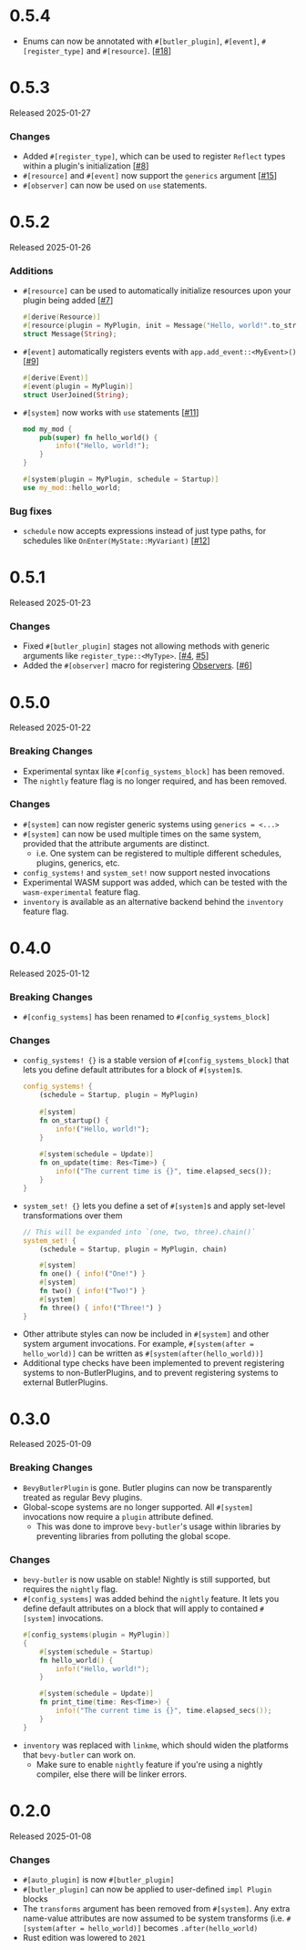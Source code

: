 # 0.5.4
- Enums can now be annotated with `#[butler_plugin]`, `#[event]`, `#[register_type]` and `#[resource]`. [[#18](https://github.com/TGRCdev/bevy-butler/issues/18)]

# 0.5.3
Released 2025-01-27

### Changes
- Added `#[register_type]`, which can be used to register `Reflect` types within a plugin's initialization [[#8](https://github.com/TGRCdev/bevy-butler/issues/8)]
- `#[resource]` and `#[event]` now support the `generics` argument [[#15](https://github.com/TGRCdev/bevy-butler/pull/15)]
- `#[observer]` can now be used on `use` statements.


# 0.5.2
Released 2025-01-26
### Additions
- `#[resource]` can be used to automatically initialize resources upon your plugin being added [[#7](https://github.com/TGRCdev/bevy-butler/issues/7)]
    ```rust
    #[derive(Resource)]
    #[resource(plugin = MyPlugin, init = Message("Hello, world!".to_string())]
    struct Message(String);
    ```
- `#[event]` automatically registers events with `app.add_event::<MyEvent>()` [[#9](https://github.com/TGRCdev/bevy-butler/issues/9)]
    ```rust
    #[derive(Event)]
    #[event(plugin = MyPlugin)]
    struct UserJoined(String);
    ```
- `#[system]` now works with `use` statements [[#11](https://github.com/TGRCdev/bevy-butler/pull/11)]
    ```rust
    mod my_mod {
        pub(super) fn hello_world() {
            info!("Hello, world!");
        }
    }
    
    #[system(plugin = MyPlugin, schedule = Startup)]
    use my_mod::hello_world;
    ```

### Bug fixes
- `schedule` now accepts expressions instead of just type paths, for schedules like `OnEnter(MyState::MyVariant)` [[#12](https://github.com/TGRCdev/bevy-butler/issues/12)]

# 0.5.1
Released 2025-01-23
### Changes
- Fixed `#[butler_plugin]` stages not allowing methods with generic arguments like `register_type::<MyType>`. [[#4](https://github.com/TGRCdev/bevy-butler/issues/4), [#5](https://github.com/TGRCdev/bevy-butler/issues/5)]
- Added the `#[observer]` macro for registering [Observers](https://bevyengine.org/examples/ecs-entity-component-system/observers/). [[#6](https://github.com/TGRCdev/bevy-butler/issues/6)]

# 0.5.0
Released 2025-01-22

### Breaking Changes
- Experimental syntax like `#[config_systems_block]` has been removed.
- The `nightly` feature flag is no longer required, and has been removed.

### Changes
- `#[system]` can now register generic systems using `generics = <...>`
- `#[system]` can now be used multiple times on the same system, provided that the attribute arguments are distinct.
    - i.e. One system can be registered to multiple different schedules, plugins, generics, etc.
- `config_systems!` and `system_set!` now support nested invocations
- Experimental WASM support was added, which can be tested with the `wasm-experimental` feature flag.
- `inventory` is available as an alternative backend behind the `inventory` feature flag.

# 0.4.0
Released 2025-01-12

### Breaking Changes
- `#[config_systems]` has been renamed to `#[config_systems_block]`

### Changes
- `config_systems! {}` is a stable version of `#[config_systems_block]` that lets you define default attributes for a block of `#[system]`s.
  ```rust
  config_systems! {
      (schedule = Startup, plugin = MyPlugin)
      
      #[system]
      fn on_startup() {
          info!("Hello, world!");
      }
      
      #[system(schedule = Update)]
      fn on_update(time: Res<Time>) {
          info!("The current time is {}", time.elapsed_secs());
      }
  }
  ```
- `system_set! {}` lets you define a set of `#[system]`s and apply set-level transformations over them
  ```rust
  // This will be expanded into `(one, two, three).chain()`
  system_set! {
      (schedule = Startup, plugin = MyPlugin, chain)

      #[system]
      fn one() { info!("One!") }
      #[system]
      fn two() { info!("Two!") }
      #[system]
      fn three() { info!("Three!") }
  }
  ```
- Other attribute styles can now be included in `#[system]` and other system argument invocations. For example, `#[system(after = hello_world)]` can be written as `#[system(after(hello_world))]`
- Additional type checks have been implemented to prevent registering systems to non-ButlerPlugins, and to prevent registering systems to external ButlerPlugins.

# 0.3.0
Released 2025-01-09
### Breaking Changes
- `BevyButlerPlugin` is gone. Butler plugins can now be transparently treated as regular Bevy plugins.
- Global-scope systems are no longer supported. All `#[system]` invocations now require a `plugin` attribute defined.
    - This was done to improve `bevy-butler`'s usage within libraries by preventing libraries from polluting the global scope.

### Changes
- `bevy-butler` is now usable on stable! Nightly is still supported, but requires the `nightly` flag.
- `#[config_systems]` was added behind the `nightly` feature. It lets you define default attributes on a block that will apply to contained `#[system]` invocations.
    ```rust
    #[config_systems(plugin = MyPlugin)]
    {
        #[system(schedule = Startup)
        fn hello_world() {
            info!("Hello, world!");
        }

        #[system(schedule = Update)]
        fn print_time(time: Res<Time>) {
            info!("The current time is {}", time.elapsed_secs());
        }
    }
    ```
- `inventory` was replaced with `linkme`, which should widen the platforms that `bevy-butler` can work on.
    - Make sure to enable `nightly` feature if you're using a nightly compiler, else there will be linker errors.

# 0.2.0
Released 2025-01-08

### Changes
- `#[auto_plugin]` is now `#[butler_plugin]`
- `#[butler_plugin]` can now be applied to user-defined `impl Plugin` blocks
- The `transforms` argument has been removed from `#[system]`. Any extra name-value attributes are now assumed to be system transforms (i.e. `#[system(after = hello_world)]` becomes `.after(hello_world)`
- Rust edition was lowered to `2021`